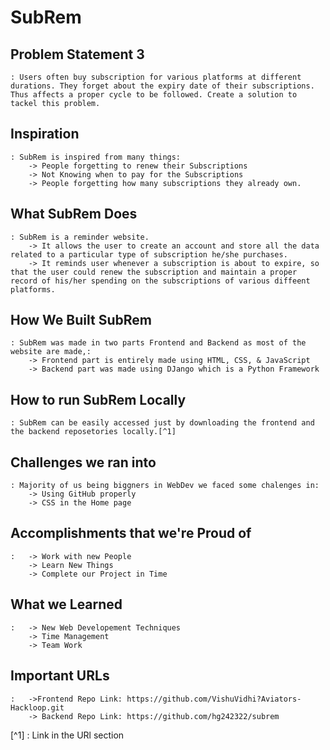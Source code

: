 # **SubRem**

## Problem Statement 3
    : Users often buy subscription for various platforms at different durations. They forget about the expiry date of their subscriptions. Thus affects a proper cycle to be followed. Create a solution to tackel this problem.
## Inspiration
    : SubRem is inspired from many things:
        -> People forgetting to renew their Subscriptions
        -> Not Knowing when to pay for the Subscriptions
        -> People forgetting how many subscriptions they already own. 

## What SubRem Does
    : SubRem is a reminder website.
        -> It allows the user to create an account and store all the data related to a particular type of subscription he/she purchases. 
        -> It reminds user whenever a subscription is about to expire, so that the user could renew the subscription and maintain a proper record of his/her spending on the subscriptions of various diffeent platforms.

## How We Built SubRem
    : SubRem was made in two parts Frontend and Backend as most of the website are made,:
        -> Frontend part is entirely made using HTML, CSS, & JavaScript
        -> Backend part was made using DJango which is a Python Framework

## How to run SubRem Locally
    : SubRem can be easily accessed just by downloading the frontend and the backend reposetories locally.[^1]
        

## Challenges we ran into
    : Majority of us being biggners in WebDev we faced some chalenges in: 
        -> Using GitHub properly
        -> CSS in the Home page
 
## Accomplishments that we're Proud of
    :   -> Work with new People
        -> Learn New Things
        -> Complete our Project in Time

## What we Learned
    :   -> New Web Developement Techniques
        -> Time Management
        -> Team Work
## Important URLs
    :   ->Frontend Repo Link: https://github.com/VishuVidhi?Aviators-Hackloop.git 
        -> Backend Repo Link: https://github.com/hg242322/subrem

[^1] : Link in the URl section

